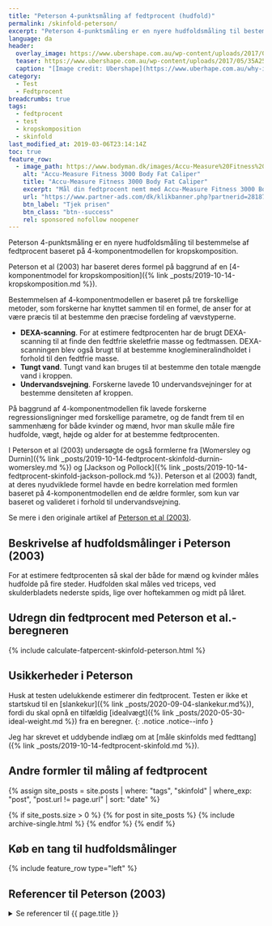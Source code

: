 ```yaml
---
title: "Peterson 4-punktsmåling af fedtprocent (hudfold)"
permalink: /skinfold-peterson/
excerpt: "Peterson 4-punktsmåling er en nyere hudfoldsmåling til bestemmelse af fedtprocent baseret på 4-komponentmodellen for kropskomposition."
language: da
header:
  overlay_image: https://www.ubershape.com.au/wp-content/uploads/2017/05/35A2528-1024x683.jpg
  teaser: https://www.ubershape.com.au/wp-content/uploads/2017/05/35A2528-1024x683.jpg
  caption: "[Image credit: Ubershape](https://www.uberhape.com.au/why-i-use-metabolic-analytics-with-my-clients/)"
category:
  - Test
  - Fedtprocent
breadcrumbs: true
tags:
  - fedtprocent
  - test
  - kropskomposition
  - skinfold
last_modified_at: 2019-03-06T23:14:14Z
toc: true
feature_row:
  - image_path: https://www.bodyman.dk/images/Accu-Measure%20Fitness%203000%20Body%20Fat%20Caliper1-p.jpg
    alt: "Accu-Measure Fitness 3000 Body Fat Caliper"
    title: "Accu-Measure Fitness 3000 Body Fat Caliper"
    excerpt: "Mål din fedtprocent nemt med Accu-Measure Fitness 3000 Body Fat Caliper. Fedttangen bliver brugt af mange amerikanske personlige trænere på grund af dens præcise målinger. Du kan både bruge den hjemme eller have den med på farten."
    url: "https://www.partner-ads.com/dk/klikbanner.php?partnerid=28187&bannerid=20604&htmlurl=https://www.bodyman.dk/shop/accu-measure-fitness-54935p.html"
    btn_label: "Tjek prisen"
    btn_class: "btn--success"
    rel: sponsored nofollow noopener
---
```


Peterson 4-punktsmåling er en nyere hudfoldsmåling til bestemmelse af fedtprocent baseret på 4-komponentmodellen for kropskomposition.

Peterson et al (2003) har baseret deres formel på baggrund af en [4-komponentmodel for kropskomposition]({% link _posts/2019-10-14-kropskomposition.md %}).

Bestemmelsen af 4-komponentmodellen er baseret på tre forskellige metoder, som forskerne har knyttet sammen til en formel, de anser for at være præcis til at bestemme den præcise fordeling af vævstyperne.

- **DEXA-scanning**. For at estimere fedtprocenten har de brugt DEXA-scanning til at finde den fedtfrie skeletfrie masse og fedtmassen. DEXA-scanningen blev også brugt til at bestemme knoglemineralindholdet i forhold til den fedtfrie masse.
- **Tungt vand**. Tungt vand kan bruges til at bestemme den totale mængde vand i kroppen.
- **Undervandsvejning**. Forskerne lavede 10 undervandsvejninger for at bestemme densiteten af kroppen.

På baggrund af 4-komponentmodellen fik lavede forskerne regressionsligninger med forskellige parametre, og de fandt frem til en sammenhæng for både kvinder og mænd, hvor man skulle måle fire hudfolde, vægt, højde og alder for at bestemme fedtprocenten.

I Peterson et al (2003) undersøgte de også formlerne fra [Womersley og Durnin]({% link _posts/2019-10-14-fedtprocent-skinfold-durnin-womersley.md %}) og [Jackson og Pollock]({% link _posts/2019-10-14-fedtprocent-skinfold-jackson-pollock.md %}). Peterson et al (2003) fandt, at deres nyudviklede formel havde en bedre korrelation med formlen baseret på 4-komponentmodellen end de ældre formler, som kun var baseret og valideret i forhold til undervandsvejning.

Se mere i den originale artikel af [Peterson et al (2003)](https://academic.oup.com/ajcn/article/77/5/1186/4689818).

## Beskrivelse af hudfoldsmålinger i Peterson (2003)

For at estimere fedtprocenten så skal der både for mænd og kvinder måles hudfolde på fire steder. Hudfolden skal måles ved triceps, ved skulderbladets nederste spids, lige over hoftekammen og midt på låret.

## Udregn din fedtprocent med Peterson et al.-beregneren

{% include calculate-fatpercent-skinfold-peterson.html %}

## Usikkerheder i Peterson

Husk at testen udelukkende estimerer din fedtprocent. Testen er ikke et startskud til en [slankekur]({% link _posts/2020-09-04-slankekur.md%}), fordi du skal opnå en tilfældig [idealvægt]({% link _posts/2020-05-30-ideal-weight.md %}) fra en beregner.
{: .notice .notice--info }

Jeg har skrevet et uddybende indlæg om at [måle skinfolds med fedttang]({% link _posts/2019-10-14-fedtprocent-skinfold.md %}).

## Andre formler til måling af fedtprocent

{% assign site_posts = site.posts | where: "tags", "skinfold" | where_exp: "post", "post.url != page.url" | sort: "date" %}

{% if site_posts.size > 0 %}
  {% for post in site_posts %}
    {% include archive-single.html %}
  {% endfor %}
{% endif %}

## Køb en tang til hudfoldsmålinger

{% include feature_row type="left" %}

## Referencer til Peterson (2003)

<details markdown="1">
  <summary>Se referencer til {{ page.title }}</summary>

- Peterson, Matthew J., Stefan A. Czerwinski, og Roger M. Siervogel. 2003. “Development and Validation of Skinfold-Thickness Prediction Equations with a 4-Compartment Model”. The American Journal of Clinical Nutrition 77 (5): 1186–91. <https://doi.org/10.1093/ajcn/77.5.1186>.
</details>
